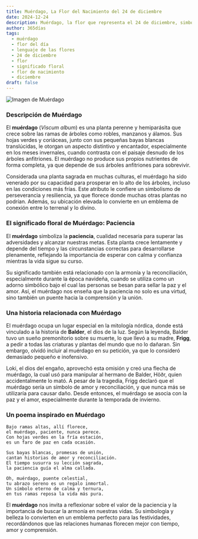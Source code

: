 ```yaml
---
title: Muérdago, La Flor del Nacimiento del 24 de diciembre
date: 2024-12-24
description: Muérdago, la flor que representa el 24 de diciembre, simboliza Paciencia. Descubre su fascinante historia, significado en el lenguaje de las flores y una poesía que celebra su belleza.
author: 365días
tags:
  - muérdago
  - flor del día
  - lenguaje de las flores
  - 24 de diciembre
  - flor
  - significado floral
  - flor de nacimiento
  - diciembre
draft: false
---
```



![Imagen de Muérdago](https://cdn.pixabay.com/photo/2012/02/24/10/17/mistletoe-berries-16393_1280.jpg#center)


### Descripción de Muérdago

El **muérdago** (_Viscum album_) es una planta perenne y hemiparásita que crece sobre las ramas de árboles como robles, manzanos y álamos. Sus hojas verdes y coriáceas, junto con sus pequeñas bayas blancas translúcidas, le otorgan un aspecto distintivo y encantador, especialmente en los meses invernales, cuando contrasta con el paisaje desnudo de los árboles anfitriones. El muérdago no produce sus propios nutrientes de forma completa, ya que depende de sus árboles anfitriones para sobrevivir.

Considerada una planta sagrada en muchas culturas, el muérdago ha sido venerado por su capacidad para prosperar en lo alto de los árboles, incluso en las condiciones más frías. Este atributo le confiere un simbolismo de perseverancia y resiliencia, ya que florece donde muchas otras plantas no podrían. Además, su ubicación elevada lo convierte en un emblema de conexión entre lo terrenal y lo divino.

### El significado floral de Muérdago: Paciencia

El **muérdago** simboliza la **paciencia**, cualidad necesaria para superar las adversidades y alcanzar nuestras metas. Esta planta crece lentamente y depende del tiempo y las circunstancias correctas para desarrollarse plenamente, reflejando la importancia de esperar con calma y confianza mientras la vida sigue su curso.

Su significado también está relacionado con la armonía y la reconciliación, especialmente durante la época navideña, cuando se utiliza como un adorno simbólico bajo el cual las personas se besan para sellar la paz y el amor. Así, el muérdago nos enseña que la paciencia no solo es una virtud, sino también un puente hacia la comprensión y la unión.

### Una historia relacionada con Muérdago

El muérdago ocupa un lugar especial en la mitología nórdica, donde está vinculado a la historia de **Balder**, el dios de la luz. Según la leyenda, Balder tuvo un sueño premonitorio sobre su muerte, lo que llevó a su madre, **Frigg**, a pedir a todas las criaturas y plantas del mundo que no lo dañaran. Sin embargo, olvidó incluir al muérdago en su petición, ya que lo consideró demasiado pequeño e inofensivo.

Loki, el dios del engaño, aprovechó esta omisión y creó una flecha de muérdago, la cual usó para manipular al hermano de Balder, Höðr, quien accidentalmente lo mató. A pesar de la tragedia, Frigg declaró que el muérdago sería un símbolo de amor y reconciliación, y que nunca más se utilizaría para causar daño. Desde entonces, el muérdago se asocia con la paz y el amor, especialmente durante la temporada de invierno.

### Un poema inspirado en Muérdago

```
Bajo ramas altas, allí florece,  
el muérdago, paciente, nunca perece.  
Con hojas verdes en la fría estación,  
es un faro de paz en cada ocasión.

Sus bayas blancas, promesas de unión,  
cantan historias de amor y reconciliación.  
El tiempo susurra su lección sagrada,  
la paciencia guía el alma callada.

Oh, muérdago, puente celestial,  
tu abrazo sereno es un regalo inmortal.  
Un símbolo eterno de calma y ternura,  
en tus ramas reposa la vida más pura.
```

El **muérdago** nos invita a reflexionar sobre el valor de la paciencia y la importancia de buscar la armonía en nuestras vidas. Su simbología y belleza lo convierten en un emblema perfecto para las festividades, recordándonos que las relaciones humanas florecen mejor con tiempo, amor y comprensión.

